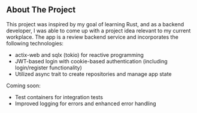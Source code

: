 ## About The Project

This project was inspired by my goal of learning Rust, and as a backend developer, I was able to come up with a project idea relevant to my current workplace. The app is a review backend service and incorporates the following technologies:

* actix-web and sqlx (tokio) for reactive programming
* JWT-based login with cookie-based authentication (including login/register functionality)
* Utilized async trait to create repositories and manage app state


Coming soon:
* Test containers for integration tests
* Improved logging for errors and enhanced error handling








